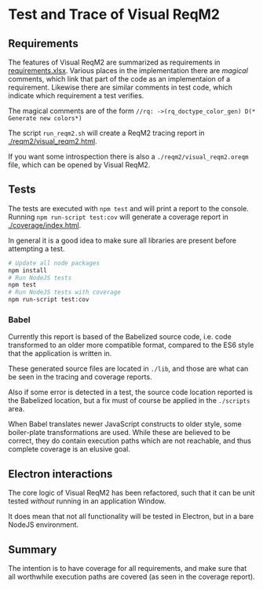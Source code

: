 # Test and Trace of Visual ReqM2

## Requirements
The features of Visual ReqM2 are summarized as requirements in [requirements.xlsx](./doc/requirements.xlsx).
Various places in the implementation there are _magical_ comments, which link that part of the code as 
an implementaion of a requirement.
Likewise there are similar comments in test code, which indicate which requirement a test verifies.


The magical comments are of the form `//rq: ->(rq_doctype_color_gen) D(* Generate new colors*)`


The script `run_reqm2.sh` will create a ReqM2 tracing report in [./reqm2/visual_reqm2.html](./reqm2/visual_reqm2.html).


If you want some introspection there is also a `./reqm2/visual_reqm2.oreqm` file, which can be opened by Visual ReqM2.


## Tests
The tests are executed with `npm test` and will print a report to the console.
Running `npm run-script test:cov` will generate a coverage report in [./coverage/index.html](./coverage/index.html).

In general it is a good idea to make sure all libraries are present before attempting a test.
```bash
# Update all node packages
npm install
# Run NodeJS tests
npm test
# Run NodeJS tests with coverage
npm run-script test:cov
```

### Babel
Currently this report is based of the Babelized source code, i.e. code transformed to an older more compatible format,
compared to the ES6 style that the application is written in.

These generated source files are located in `./lib`, and those are what can be seen in the tracing and coverage reports.

Also if some error is detected in a test, the source code location reported is the Babelized location, but a fix must
of course be applied in the `./scripts` area.

When Babel translates newer JavaScript constructs to older style, some boiler-plate transformations are used. While these
are believed to be correct, they do contain execution paths which are not reachable, and thus complete coverage is an elusive goal.

## Electron interactions
The core logic of Visual ReqM2 has been refactored, such that it can be unit tested *without* running in an application Window.

It does mean that not all functionality will be tested in Electron, but in a bare NodeJS environment.

## Summary
The intention is to have coverage for all requirements, and make sure that all worthwhile execution paths are covered
(as seen in the coverage report).

